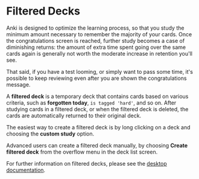 # Filtered Decks

Anki is designed to optimize the learning process, so that you study the minimum amount necessary to remember the majority of your cards. Once the congratulations screen is reached, further study becomes a case of diminishing returns: the amount of extra time spent going over the same cards again is generally not worth the moderate increase in retention you'll see.

That said, if you have a test looming, or simply want to pass some time, it's possible to keep reviewing even after you are shown the congratulations message.

A **filtered deck** is a temporary deck that contains cards based on various criteria, such as **forgotten today**, `is tagged 'hard'`, and so on. After studying cards in a filtered deck, or when the filtered deck is deleted, the cards are automatically returned to their original deck.

The easiest way to create a filtered deck is by long clicking on a deck and choosing the **custom study** option. 

Advanced users can create a filtered deck manually, by choosing **Create filtered deck** from the overflow menu in the deck list screen.

For further information on filtered decks, please see the [desktop documentation](https://docs.ankiweb.net/filtered-decks.html#filtered-decks--cramming).
